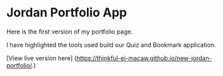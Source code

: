 # Jordan Portfolio App 
Here is the first version of my portfolio page.

I have highlighted the tools used build our Quiz and Bookmark application.

[View live version here] (https://thinkful-ei-macaw.github.io/new-jordan-portfolio/.)
